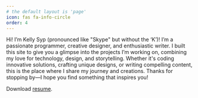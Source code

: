 ```yaml
---
# the default layout is 'page'
icon: fas fa-info-circle
order: 4
---
```


Hi! I’m Kelly Syp (pronounced like "Skype" but without the ‘K’)! 
I’m a passionate programmer, creative designer, and enthusiastic writer. 
I built this site to give you a glimpse into the projects I’m working on, combining my love for technology, design, and storytelling. 
Whether it's coding innovative solutions, crafting unique designs, or writing compelling content, this is the place where I share my journey and creations. 
Thanks for stopping by—I hope you find something that inspires you!

Download [resume](/assets/resume.pdf).